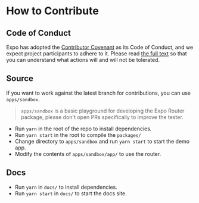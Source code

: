 # How to Contribute

## Code of Conduct

Expo has adopted the [Contributor Covenant](https://www.contributor-covenant.org/) as its Code of Conduct, and we expect project participants to adhere to it. Please read [the full text](https://github.com/expo/router/blob/main/CODE_OF_CONDUCT.md) so that you can understand what actions will and will not be tolerated.

## Source

If you want to work against the latest branch for contributions, you can use `apps/sandbox`.

> `apps/sandbox` is a basic playground for developing the Expo Router package, please don't open PRs specifically to improve the tester.

- Run `yarn` in the root of the repo to install dependencies.
- Run `yarn start` in the root to compile the `packages/`
- Change directory to `apps/sandbox` and run `yarn start` to start the demo app.
- Modify the contents of `apps/sandbox/app/` to use the router.

## Docs

- Run `yarn` in `docs/` to install dependencies.
- Run `yarn start` in `docs/` to start the docs site.
